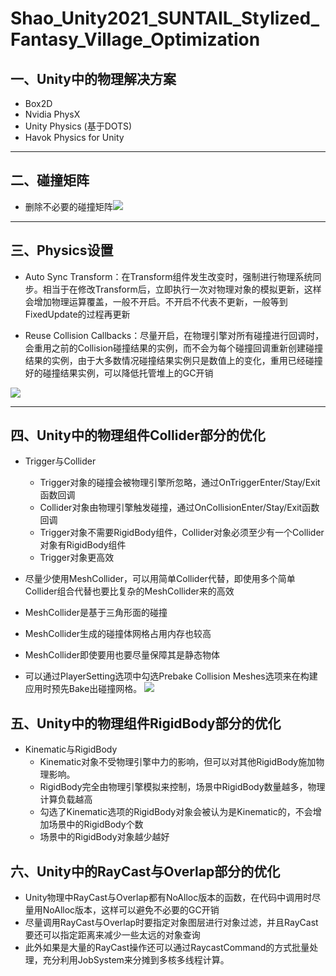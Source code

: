 # Shao_Unity2021_SUNTAIL_Stylized_Fantasy_Village_Optimization

## 一、Unity中的物理解决方案

*   Box2D
*   Nvidia PhysX
*   Unity Physics (基于DOTS)
*   Havok Physics for Unity

---

## 二、碰撞矩阵
- 删除不必要的碰撞矩阵![](https://upload-images.jianshu.io/upload_images/2356692-4c655d46d543e1f5.png?imageMogr2/auto-orient/strip%7CimageView2/2/w/1240)

---

## 三、Physics设置

- Auto Sync Transform：在Transform组件发生改变时，强制进行物理系统同步。相当于在修改Transform后，立即执行一次对物理对象的模拟更新，这样会增加物理运算覆盖，一般不开启。不开启不代表不更新，一般等到FixedUpdate的过程再更新

- Reuse Collision Callbacks：尽量开启，在物理引擎对所有碰撞进行回调时，会重用之前的Collision碰撞结果的实例，而不会为每个碰撞回调重新创建碰撞结果的实例，由于大多数情况碰撞结果实例只是数值上的变化，重用已经碰撞好的碰撞结果实例，可以降低托管堆上的GC开销

![](https://upload-images.jianshu.io/upload_images/2356692-926751666ee6b9e3.png?imageMogr2/auto-orient/strip%7CimageView2/2/w/1240)

---

## 四、Unity中的物理组件Collider部分的优化

*   Trigger与Collider
    *   Trigger对象的碰撞会被物理引擎所忽略，通过OnTriggerEnter/Stay/Exit函数回调
    *   Collider对象由物理引擎触发碰撞，通过OnCollisionEnter/Stay/Exit函数回调
    *   Trigger对象不需要RigidBody组件，Collider对象必须至少有一个Collider对象有RigidBody组件
    *   Trigger对象更高效

*   尽量少使用MeshCollider，可以用简单Collider代替，即使用多个简单Collider组合代替也要比复杂的MeshCollider来的高效
*   MeshCollider是基于三角形面的碰撞
*   MeshCollider生成的碰撞体网格占用内存也较高
*   MeshCollider即使要用也要尽量保障其是静态物体
*   可以通过PlayerSetting选项中勾选Prebake Collision Meshes选项来在构建应用时预先Bake出碰撞网格。
![](https://upload-images.jianshu.io/upload_images/2356692-30221be3b442f98f.png?imageMogr2/auto-orient/strip%7CimageView2/2/w/1240)

## 五、Unity中的物理组件RigidBody部分的优化

*   Kinematic与RigidBody
    *   Kinematic对象不受物理引擎中力的影响，但可以对其他RigidBody施加物理影响。
    *   RigidBody完全由物理引擎模拟来控制，场景中RigidBody数量越多，物理计算负载越高
    *   勾选了Kinematic选项的RigidBody对象会被认为是Kinematic的，不会增加场景中的RigidBody个数
    *   场景中的RigidBody对象越少越好

## 六、Unity中的RayCast与Overlap部分的优化

*   Unity物理中RayCast与Overlap都有NoAlloc版本的函数，在代码中调用时尽量用NoAlloc版本，这样可以避免不必要的GC开销
*   尽量调用RayCast与Overlap时要指定对象图层进行对象过滤，并且RayCast要还可以指定距离来减少一些太远的对象查询
*   此外如果是大量的RayCast操作还可以通过RaycastCommand的方式批量处理，充分利用JobSystem来分摊到多核多线程计算。
